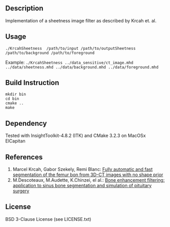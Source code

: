 ## Description
Implementation of a sheetness image filter as described by Krcah et. al.

## Usage
`./KrcahSheetness  /path/to/input /path/to/outputSheetness /path/to/background /path/to/foreground`

Example: `./KrcahSheetness ../data_sensitive/ct_image.mhd ../data/sheetness.mhd ../data/background.mhd ../data/foreground.mhd`

## Build Instruction
```
mkdir bin
cd bin
cmake ..
make
```

## Dependency
Tested with InsightToolkit-4.8.2 (ITK) and CMake 3.2.3 on MacOSx ElCapitan

## References
1. Marcel Krcah, Gabor Szekely, Remi Blanc: [Fully automatic and fast segmentation of the femur bon from 3D-CT images with no shape prior](https://www.vision.ee.ethz.ch/publications/papers/proceedings/eth_biwi_00818.pdf)
2. M.Descoteaux, M.Audette, K.Chinzei, el al.: [Bone enhancement filtering: application to sinus bone segmentation and simulation of pituitary surgery](http://www.cim.mcgill.ca/~shape/publications/miccai05b.pdf)

## License

BSD 3-Clause License (see LICENSE.txt)